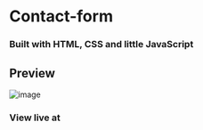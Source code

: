 # Contact-form
### Built with HTML, CSS and little JavaScript

## Preview
![image](https://github.com/user-attachments/assets/b81aa3a4-46fd-4224-b344-9debcf2c03b9)

### View live at 
